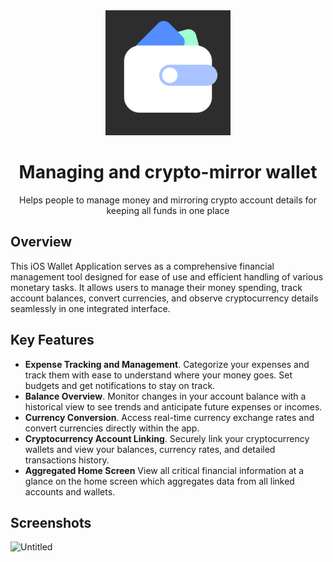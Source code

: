 <div align='center'>

<img src=https://raw.githubusercontent.com/dkildar/another-one-wallet-app/main/another-one-wallet/Assets.xcassets/AppIcon.appiconset/icon.png alt="logo" width=200 height=200 />

<h1>Managing and crypto-mirror wallet</h1>
<p>Helps people to manage money and mirroring crypto account details for keeping all funds in one place</p>
</div>
<h2>Overview</h2>
<p>This iOS Wallet Application serves as a comprehensive financial management tool designed for ease of use and efficient handling of various monetary tasks. It allows users to manage their money spending, track account balances, convert currencies, and observe cryptocurrency details seamlessly in one integrated interface.</p>
<h2>Key Features</h2>
<ul>
  <li><b>Expense Tracking and Management</b>. Categorize your expenses and track them with ease to understand where your money goes. Set budgets and get notifications to stay on track.</li>
  <li><b>Balance Overview</b>. Monitor changes in your account balance with a historical view to see trends and anticipate future expenses or incomes.</li>
  <li><b>Currency Conversion</b>. Access real-time currency exchange rates and convert currencies directly within the app.</li>
  <li><b>Cryptocurrency Account Linking</b>. Securely link your cryptocurrency wallets and view your balances, currency rates, and detailed transactions history.</li>
  <li><b>Aggregated Home Screen</b> View all critical financial information at a glance on the home screen which aggregates data from all linked accounts and wallets.</li>
</ul>
<h2>Screenshots</h2>
<div>
  <img width="496" alt="Untitled" src="https://github.com/dkildar/another-one-wallet-app/assets/22168715/5688feab-420e-464b-8f02-eae5b4f4ccb4">
</div>
